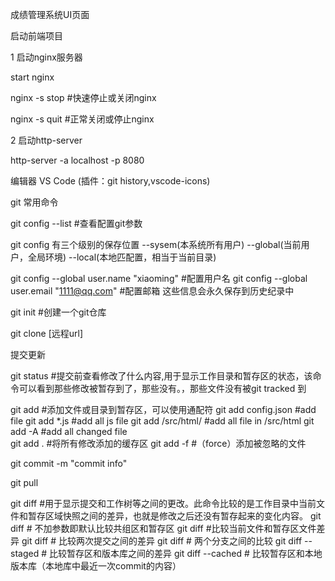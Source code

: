 成绩管理系统UI页面

启动前端项目

1 启动nginx服务器

start nginx

nginx -s stop #快速停止或关闭nginx

nginx -s quit #正常关闭或停止nginx

2 启动http-server

http-server -a localhost -p 8080

编辑器
VS Code (插件：git history,vscode-icons)

git 常用命令

git config --list #查看配置git参数

git config 有三个级别的保存位置 --sysem(本系统所有用户)  --global(当前用户，全局环境)  --local(本地匹配置，相当于当前目录)

git config --global user.name "xiaoming"   #配置用户名
git config --global user.email "1111@qq.com"  #配置邮箱 这些信息会永久保存到历史纪录中

git init #创建一个git仓库

git clone [远程url]

提交更新

git status  #提交前查看修改了什么内容,用于显示工作目录和暂存区的状态，该命令可以看到那些修改被暂存到了，那些没有。，那些文件没有被git tracked 到

git add  #添加文件或目录到暂存区，可以使用通配符
git add config.json  #add file
git add *.js  #add all js file 
git add /src/html/  #add all file in /src/html
git add -A  #add all changed file    
git add .  #将所有修改添加的缓存区
git add  -f  #（force）添加被忽略的文件


git commit -m "commit info"

git pull

git diff  #用于显示提交和工作树等之间的更改。此命令比较的是工作目录中当前文件和暂存区域快照之间的差异，也就是修改之后还没有暂存起来的变化内容。
git diff  # 不加参数即默认比较共组区和暂存区
git diff <file>  #比较当前文件和暂存区文件差异
git diff <id1><id2>  # 比较两次提交之间的差异
git diff <branch1><branch2>  # 两个分支之间的比较
git diff --staged  # 比较暂存区和版本库之间的差异
git diff --cached  # 比较暂存区和本地版本库（本地库中最近一次commit的内容）